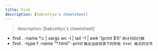 ```yaml
---
title: find
description: [hakcettyu's cheetsheet]
---
```


> description: [hakcettyu's cheetsheet]

- find . -name \*.c | xargs wc -l | tail -1 | awk '{print $1}' `统计代码行数`
- find . -type f -name "*.html" -print `输出当前目录下的所有 html 格式的文件`
